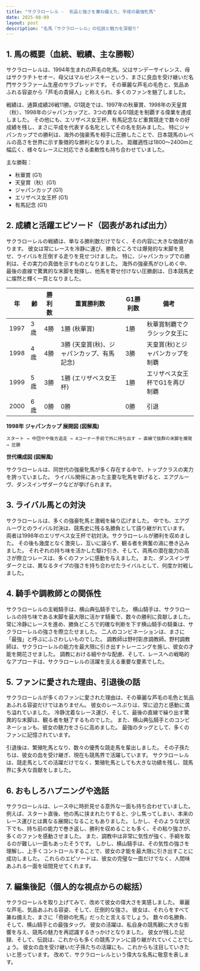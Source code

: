 ```yaml
---
title: "サクラローレル -  気品と強さを兼ね備えた、平成の最強牝馬"
date: 2025-08-09
layout: post
description: "名馬『サクラローレル』の伝説と魅力を深堀り"
---
```


## 1. 馬の概要（血統、戦績、主な勝鞍）

サクラローレルは、1994年生まれの芦毛の牝馬。父はサンデーサイレンス、母はサクラチトセオー、母父はマルゼンスキーという、まさに良血を受け継いだ名門サクラファーム生産のサラブレッドです。  その華麗な芦毛の毛色と、気品あふれる容姿から「芦毛の貴婦人」と称えられ、多くのファンを魅了しました。

戦績は、通算成績26戦11勝。G1競走では、1997年の秋華賞、1998年の天皇賞（秋）、1998年のジャパンカップと、3つの異なるG1競走を制覇する偉業を達成しました。  その他にも、エリザベス女王杯、有馬記念など重賞競走で数々の好成績を残し、まさに平成を代表する名牝としてその名を刻みました。  特にジャパンカップでの勝利は、海外の強豪馬を相手に圧勝したことで、日本競馬のレベルの高さを世界に示す象徴的な勝利となりました。  距離適性は1800～2400mと幅広く、様々なレースに対応できる柔軟性も持ち合わせていました。


主な勝鞍：

* 秋華賞 (G1)
* 天皇賞（秋）(G1)
* ジャパンカップ (G1)
* エリザベス女王杯 (G1)
* 有馬記念 (G1)


## 2. 成績と活躍エピソード（図表があれば出力）

サクラローレルの戦績は、単なる勝利数だけでなく、その内容に大きな価値があります。  彼女は常にレースを冷静に運び、勝負どころでは爆発的な末脚を見せ、ライバルを圧倒する走りを見せつけました。  特に、ジャパンカップでの勝利は、その実力の真価を示すものとなりました。  海外の強豪馬がひしめく中、最後の直線で驚異的な末脚を発揮し、他馬を寄せ付けない圧勝劇は、日本競馬史に燦然と輝く一頁となりました。


| 年 | 齢 | 勝利数 | 重賞勝利数 | G1勝利数 | 備考 |
|---|---|---|---|---|---|
| 1997 | 3歳 | 4勝 | 1勝 (秋華賞) | 1勝 | 秋華賞制覇でクラシック女王に |
| 1998 | 4歳 | 4勝 | 3勝 (天皇賞(秋)、ジャパンカップ、有馬記念) | 3勝 | 天皇賞(秋)とジャパンカップを制覇 |
| 1999 | 5歳 | 3勝 | 1勝 (エリザベス女王杯) | 1勝 | エリザベス女王杯でG1を再び制覇 |
| 2000 | 6歳 | 0勝 | 0勝 | 0勝 |  引退 |


**1998年 ジャパンカップ 展開図 (図解風)**

```
スタート → 中団やや後方追走 → 4コーナー手前で外に持ち出す → 直線で抜群の末脚を爆発 → 圧勝
```

**世代構成図 (図解風)**

サクラローレルは、同世代の強豪牝馬が多く存在する中で、トップクラスの実力を誇っていました。  ライバル関係にあった主要な牝馬を挙げると、エアグルーヴ、ダンスインザダークなどが挙げられます。


## 3. ライバル馬との対決

サクラローレルは、多くの強豪牝馬と激戦を繰り広げました。  中でも、エアグルーヴとのライバル対決は、競馬史に残る名勝負として語り継がれています。  両者は1998年のエリザベス女王杯で初対決。サクラローレルが勝利を収めました。  その後も幾度となく激突し、互いに譲らず、観る者を興奮の渦に巻き込みました。  それぞれの持ち味を活かした駆け引き、そして、両馬の潜在能力の高さが際立つレースは、多くのファンに感動を与えました。  また、ダンスインザダークとは、異なるタイプの強さを持ち合わせたライバルとして、何度か対戦しました。


## 4. 騎手や調教師との関係性

サクラローレルの主戦騎手は、横山典弘騎手でした。  横山騎手は、サクラローレルの持ち味である末脚を最大限に活かす騎乗で、数々の勝利に貢献しました。  常に冷静にレースを進め、勝負どころで的確な判断を下す横山騎手の騎乗は、サクラローレルの強さを際立たせました。  二人のコンビネーションは、まさに「最強」と呼ぶにふさわしいものでした。  調教師は野村彰彦調教師。野村調教師は、サクラローレルの能力を最大限に引き出すトレーニングを施し、彼女の才能を開花させました。  調教における細やかな配慮、そして、レースへの戦略的なアプローチは、サクラローレルの活躍を支える重要な要素でした。


## 5. ファンに愛された理由、引退後の話

サクラローレルが多くのファンに愛された理由は、その華麗な芦毛の毛色と気品あふれる容姿だけではありません。  彼女のレースぶりは、常に迫力と感動に満ち溢れていました。  冷静沈着なレース運び、そして、最後の直線で繰り出す驚異的な末脚は、観る者を魅了するものでした。  また、横山典弘騎手とのコンビネーションも、彼女の魅力をさらに高めました。  最強のタッグとして、多くのファンに記憶されています。

引退後は、繁殖牝馬となり、数々の優秀な競走馬を輩出しました。  その子孫たちは、彼女の血を受け継ぎ、現在も競馬界で活躍しています。  サクラローレルは、競走馬としての活躍だけでなく、繁殖牝馬としても大きな功績を残し、競馬界に多大な貢献をしました。


## 6. おもしろハプニングや逸話

サクラローレルは、レース中に時折見せる意外な一面も持ち合わせていました。  例えば、スタート直後、他の馬に挟まれたりすると、少し焦ってしまい、本来のレース運びとは異なる展開になることもありました。  しかし、そのような状況下でも、持ち前の能力で巻き返し、勝利を収めることも多く、その粘り強さが、多くのファンを感動させました。  また、調教中は非常に気性が強く、手綱を取るのが難しい一面もあったそうです。  しかし、横山騎手は、その気性の強さを理解し、上手くコントロールすることで、彼女の才能を最大限に引き出すことに成功しました。  これらのエピソードは、彼女の完璧な一面だけでなく、人間味あふれる一面を垣間見せてくれます。


## 7. 編集後記（個人的な視点からの総括）

サクラローレルを取り上げてみて、改めて彼女の偉大さを実感しました。  華麗な芦毛、気品あふれる容姿、そして、圧倒的な強さ。  彼女は、それらをすべて兼ね備えた、まさに「奇跡の牝馬」だったと言えるでしょう。  数々の名勝負、そして、横山騎手との最強タッグ。  彼女の活躍は、私自身の競馬観に大きな影響を与え、競馬の魅力を再認識するきっかけとなりました。  彼女が残した記録、そして、伝説は、これからも多くの競馬ファンに語り継がれていくことでしょう。  彼女の血を受け継いだ子孫たちの活躍にも、これからも注目していきたいと思っています。  改めて、サクラローレルという偉大な名馬に敬意を表します。
